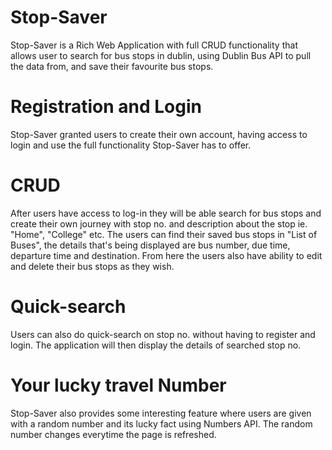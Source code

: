 # Stop-Saver
Stop-Saver is a Rich Web Application with full CRUD functionality that allows user to search for bus stops in dublin, using 
Dublin Bus API to pull the data from, and save their favourite bus stops.  

# Registration and Login 
Stop-Saver granted users to create their own account, having access to login and use the full functionality Stop-Saver has to offer.

# CRUD 
After users have access to log-in they will be able search for bus stops and create their own journey with stop no. and description about the stop ie. "Home", "College" etc. The users can find their saved bus stops in "List of Buses", the details that's being displayed are bus number, due time, departure time and destination. From here the users also have ability to edit and delete their bus stops as they wish.

# Quick-search 
Users can also do quick-search on stop no. without having to register and login. The application will then display the details of searched 
stop no.

# Your lucky travel Number
Stop-Saver also provides some interesting feature where users are given with a random number and its lucky fact using Numbers API. The random number changes everytime the page is refreshed.

